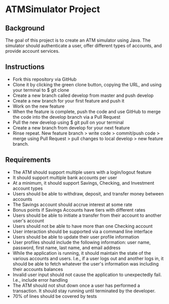 # ATMSimulator Project

## Background

The goal of this project is to create an ATM simulator using Java. The simulator should authenticate a user, offer different types of accounts, and provide account services.

## Instructions

- Fork this repository via GitHub
- Clone it by clicking the green clone button, copying the URL, and using your terminal to $ git clone
- Create a new branch called develop from master and push develop
- Create a new branch for your first feature and push it
- Work on the new feature
- When the feature is complete, push the code and use GitHub to merge the code into the develop branch via a Pull Request
- Pull the new develop using $ git pull on your terminal
- Create a new branch from develop for your next feature
- Rinse repeat. New feature branch > write code > commit/push code > merge using Pull Request > pull changes to local develop > new feature branch. 

## Requirements

- The ATM should support multiple users with a login/logout feature
- It should support multiple bank accounts per user
- At a minimum, it should support Savings, Checking, and Investment account types
- Users should be able to withdraw, deposit, and transfer money between accounts
- The Savings account should accrue interest at some rate
- Bonus points if Savings Accounts have tiers with different rates
- Users should be able to initiate a transfer from their account to another user's account
- Users should not be able to have more than one Checking account
- User interaction should be supported via a command line interface
- Users should be able to update their user profile information
- User profiles should include the following information: user name, password, first name, last name, and email address
- While the application is running, it should maintain the state of the various accounts and users. I.e., if a user logs out and another logs in, it should be able to fetch whatever the user's information was including their accounts balances
- Invalid user input should not cause the application to unexpectedly fail. I.e., include error handling
- The ATM should not shut down once a user has performed a transaction. It should stay running until terminated by the developer.
- 70% of lines should be covered by tests


